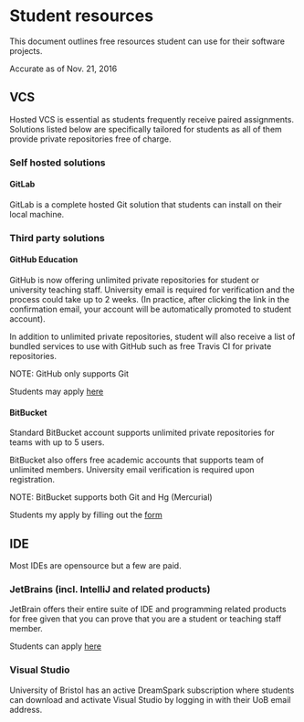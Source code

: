 # Student resources

This document outlines free resources student can use for their software 
projects.

Accurate as of Nov. 21, 2016

## VCS

Hosted VCS is essential as students frequently receive paired 
assignments. Solutions listed below are specifically tailored for 
students as all of them provide private repositories free of charge. 

### Self hosted solutions

#### GitLab

GitLab is a complete hosted Git solution that students can install on 
their local machine.


### Third party solutions

#### GitHub Education

GitHub is now offering unlimited private repositories for student or
university teaching staff. University email is required for verification 
and the process could take up to 2 weeks. (In practice, after clicking 
the link in the confirmation email, your account will be automatically 
promoted to student account).

In addition to unlimited private repositories, student will also 
receive a list of bundled services to use with GitHub
such as free Travis CI for private repositories. 


NOTE: GitHub only supports Git 

Students may apply [here](https://education.github.com/)

#### BitBucket

Standard BitBucket account supports unlimited private repositories for 
teams with up to 5 users. 

BitBucket also offers free academic accounts that supports team of 
unlimited members. University email verification is required upon 
registration.

NOTE: BitBucket supports both Git and Hg (Mercurial)

Students my apply by filling out the 
[form](https://www.atlassian.com/software/views/bitbucket-academic-license)


## IDE

Most IDEs are opensource but a few are paid.


### JetBrains (incl. IntelliJ and related products)

JetBrain offers their entire suite of IDE and programming related
products for free given that you can prove that you are a student 
or teaching staff member.

Students can apply [here](https://www.jetbrains.com/student/)

### Visual Studio 

University of Bristol has an active DreamSpark subscription where 
students can download and activate Visual Studio by logging in with 
their UoB email address.
